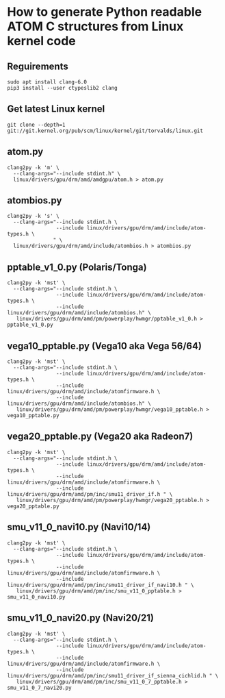 
# How to generate Python readable ATOM C structures from Linux kernel code

## Reguirements

    sudo apt install clang-6.0
    pip3 install --user ctypeslib2 clang

## Get latest Linux kernel

    git clone --depth=1 git://git.kernel.org/pub/scm/linux/kernel/git/torvalds/linux.git


## atom.py

    clang2py -k 'm' \
      --clang-args="--include stdint.h" \
      linux/drivers/gpu/drm/amd/amdgpu/atom.h > atom.py


## atombios.py

    clang2py -k 's' \
      --clang-args="--include stdint.h \
                    --include linux/drivers/gpu/drm/amd/include/atom-types.h \
                   " \
      linux/drivers/gpu/drm/amd/include/atombios.h > atombios.py


## pptable_v1_0.py (Polaris/Tonga)

    clang2py -k 'mst' \
      --clang-args="--include stdint.h \
                    --include linux/drivers/gpu/drm/amd/include/atom-types.h \
                    --include linux/drivers/gpu/drm/amd/include/atombios.h" \
       linux/drivers/gpu/drm/amd/pm/powerplay/hwmgr/pptable_v1_0.h > pptable_v1_0.py


## vega10_pptable.py (Vega10 aka Vega 56/64)

    clang2py -k 'mst' \
      --clang-args="--include stdint.h \
                    --include linux/drivers/gpu/drm/amd/include/atom-types.h \
                    --include linux/drivers/gpu/drm/amd/include/atomfirmware.h \
                    --include linux/drivers/gpu/drm/amd/include/atombios.h" \
       linux/drivers/gpu/drm/amd/pm/powerplay/hwmgr/vega10_pptable.h > vega10_pptable.py


## vega20_pptable.py (Vega20 aka Radeon7)

    clang2py -k 'mst' \
      --clang-args="--include stdint.h \
                    --include linux/drivers/gpu/drm/amd/include/atom-types.h \
                    --include linux/drivers/gpu/drm/amd/include/atomfirmware.h \
                    --include linux/drivers/gpu/drm/amd/pm/inc/smu11_driver_if.h " \
       linux/drivers/gpu/drm/amd/pm/powerplay/hwmgr/vega20_pptable.h > vega20_pptable.py


##  smu_v11_0_navi10.py (Navi10/14)

    clang2py -k 'mst' \
      --clang-args="--include stdint.h \
                    --include linux/drivers/gpu/drm/amd/include/atom-types.h \
                    --include linux/drivers/gpu/drm/amd/include/atomfirmware.h \
                    --include linux/drivers/gpu/drm/amd/pm/inc/smu11_driver_if_navi10.h " \
       linux/drivers/gpu/drm/amd/pm/inc/smu_v11_0_pptable.h > smu_v11_0_navi10.py


##  smu_v11_0_navi20.py (Navi20/21)

    clang2py -k 'mst' \
      --clang-args="--include stdint.h \
                    --include linux/drivers/gpu/drm/amd/include/atom-types.h \
                    --include linux/drivers/gpu/drm/amd/include/atomfirmware.h \
                    --include linux/drivers/gpu/drm/amd/pm/inc/smu11_driver_if_sienna_cichlid.h " \
       linux/drivers/gpu/drm/amd/pm/inc/smu_v11_0_7_pptable.h > smu_v11_0_7_navi20.py

